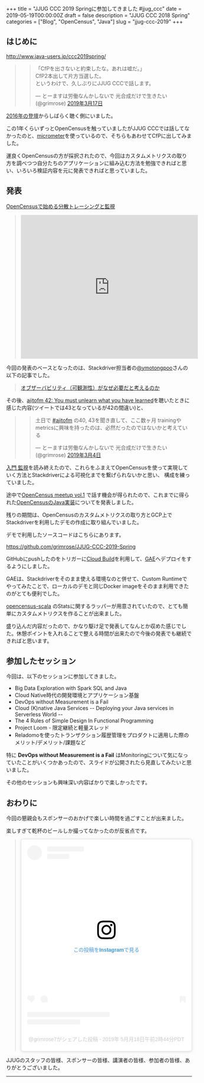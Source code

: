 +++
title = "JJUG CCC 2019 Springに参加してきました #jjug_ccc"
date = 2019-05-19T00:00:00Z
draft = false
description = "JJUG CCC 2018 Spring"
categories = ["Blog", "OpenCensus", "Java"]
slug = "jjug-ccc-2019"
+++

## はじめに

http://www.java-users.jp/ccc2019spring/

> <blockquote class="twitter-tweet" data-lang="ja"><p lang="ja" dir="ltr">「CfPを出さないと約束したな。あれは嘘だ。」<br>CfP2本出して片方当選した。<br>というわけで、久しぶりにJJUG CCCで話します。</p>&mdash; とーますは労働なんかしないで 光合成だけで生きたい (@grimrose) <a href="https://twitter.com/grimrose/status/1107286396018917377?ref_src=twsrc%5Etfw">2019年3月17日</a></blockquote>

[2016年の登壇](../../../2016/05/jjug-ccc-2016)からしばらく聴く側にいました。

この1年くらいずっとOpenCensusを触っていましたがJJUG CCCでは話してなかったのと、[micrometer](https://micrometer.io/)を使っているので、そちらもあわせてCfPに出してみました。

運良くOpenCensusの方が採択されたので、今回はカスタムメトリクスの取り方を調べつつ自分たちのアプリケーションに組み込む方法を勉強できればと思い、いろいろ検証内容を元に発表できればと思っていました。

## 発表

[OpenCensusで始める分散トレーシングと監視](https://jjug-cfp.cfapps.io/submissions/8b420ee7-94a7-4f5c-9db0-7798f66d05c8)

> <iframe src="https://docs.google.com/presentation/d/e/2PACX-1vRotoqhMthVJ6fsAnYIAz04M_-W2HFG43Hc88IXRjlx2WI7z9HB6dGJyj6KhRv-iryz-FD5kxyA0vCr/embed?start=false&loop=false&delayms=3000" frameborder="0" width="480" height="389" allowfullscreen="true" mozallowfullscreen="true" webkitallowfullscreen="true"></iframe>

今回の発表のベースとなったのは、Stackdriver担当者の[@ymotongpoo](https://twitter.com/ymotongpoo)さんの以下の記事でした。

> [オブザーバビリティ（可観測性）がなぜ必要だと考えるのか](https://ymotongpoo.hatenablog.com/entry/2019/03/25/084500)

その後、[ajitofm 42: You must unlearn what you have learned](https://ajito.fm/42/)を聴いたときに感じた内容(ツイートでは43となっているが42の間違い)と、

> <blockquote class="twitter-tweet" data-lang="ja"><p lang="ja" dir="ltr">土日で <a href="https://twitter.com/hashtag/ajitofm?src=hash&amp;ref_src=twsrc%5Etfw">#ajitofm</a> の40, 43を聞き直して、ここ数ヶ月 trainingやmetricsに興味を持ったのは、必然だったのではないかと考えている</p>&mdash; とーますは労働なんかしないで 光合成だけで生きたい (@grimrose) <a href="https://twitter.com/grimrose/status/1102385073901322241?ref_src=twsrc%5Etfw">2019年3月4日</a></blockquote>

[入門 監視](https://www.oreilly.co.jp/books/9784873118642/)を読み終えたので、これらをふまえてOpenCensusを使って実現していく方法とStackdriverによる可視化までを繋げられないかと思い、
構成を練っていました。

途中で[OpenCensus meetup vol.1](../../04/opencensus-meetup) で話す機会が得られたので、これまでに得られた[OpenCensusのJava実装](https://github.com/census-instrumentation/opencensus-java)についてを発表しました。

残りの期間は、OpenCensusのカスタムメトリクスの取り方とGCP上でStackdriverを利用したデモの作成に取り組んでいました。

デモで利用したソースコードはこちらにあります。

https://github.com/grimrose/JJUG-CCC-2019-Spring

GitHubにpushしたのをトリガーに[Cloud Build](https://cloud.google.com/cloud-build/?hl=ja)を利用して、[GAE](https://cloud.google.com/appengine/?hl=ja)へデプロイをするようにしました。

GAEは、Stackdriverをそのまま使える環境なのと併せて、Custom Runtimeでやってみたことで、ローカルのデモと同じDocker imageをそのまま利用できたのがとても便利でした。

[opencensus-scala](https://github.com/census-ecosystem/opencensus-scala) のStatsに関するラッパーが用意されていたので、とても簡単にカスタムメトリクスを作ることが出来ました。

盛り込んだ内容だったので、かなり駆け足で発表してなんとか収めた感じでした。休憩ポイントを入れることで整える時間が出来たので今後の発表でも継続できればと思います。


## 参加したセッション

今回は、以下のセッションに参加してきました。

* Big Data Exploration with Spark SQL and Java
* Cloud Native時代の開発環境とアプリケーション基盤
* DevOps without Measurement is a Fail
* Cloud (K)native Java Services -- Deploying your Java services in Serverless World --
* The 4 Rules of Simple Design In Functional Programming
* Project Loom - 限定継続と軽量スレッド
* Reladomoを使ったトランザクション履歴管理をプロダクトに適用した際のメリット/デメリット/課題など

特に **DevOps without Measurement is a Fail** はMonitoringについて気になっていたことがいくつかあったので、スライドが公開されたら見直してみたいと思いました。

その他のセッションも興味深い内容ばかりで楽しかったです。

## おわりに

今回の懇親会もスポンサーのおかげで楽しい時間を過ごすことが出来ました。

楽しすぎて乾杯のビールしか撮ってなかったのが反省点です。

> <blockquote class="instagram-media" data-instgrm-permalink="https://www.instagram.com/p/BxmWyDTnIwM/" data-instgrm-version="12" style=" background:#FFF; border:0; border-radius:3px; box-shadow:0 0 1px 0 rgba(0,0,0,0.5),0 1px 10px 0 rgba(0,0,0,0.15); margin: 1px; max-width:540px; min-width:326px; padding:0; width:99.375%; width:-webkit-calc(100% - 2px); width:calc(100% - 2px);"><div style="padding:16px;"> <a href="https://www.instagram.com/p/BxmWyDTnIwM/" style=" background:#FFFFFF; line-height:0; padding:0 0; text-align:center; text-decoration:none; width:100%;" target="_blank"> <div style=" display: flex; flex-direction: row; align-items: center;"> <div style="background-color: #F4F4F4; border-radius: 50%; flex-grow: 0; height: 40px; margin-right: 14px; width: 40px;"></div> <div style="display: flex; flex-direction: column; flex-grow: 1; justify-content: center;"> <div style=" background-color: #F4F4F4; border-radius: 4px; flex-grow: 0; height: 14px; margin-bottom: 6px; width: 100px;"></div> <div style=" background-color: #F4F4F4; border-radius: 4px; flex-grow: 0; height: 14px; width: 60px;"></div></div></div><div style="padding: 19% 0;"></div> <div style="display:block; height:50px; margin:0 auto 12px; width:50px;"><svg width="50px" height="50px" viewBox="0 0 60 60" version="1.1" xmlns="https://www.w3.org/2000/svg" xmlns:xlink="https://www.w3.org/1999/xlink"><g stroke="none" stroke-width="1" fill="none" fill-rule="evenodd"><g transform="translate(-511.000000, -20.000000)" fill="#000000"><g><path d="M556.869,30.41 C554.814,30.41 553.148,32.076 553.148,34.131 C553.148,36.186 554.814,37.852 556.869,37.852 C558.924,37.852 560.59,36.186 560.59,34.131 C560.59,32.076 558.924,30.41 556.869,30.41 M541,60.657 C535.114,60.657 530.342,55.887 530.342,50 C530.342,44.114 535.114,39.342 541,39.342 C546.887,39.342 551.658,44.114 551.658,50 C551.658,55.887 546.887,60.657 541,60.657 M541,33.886 C532.1,33.886 524.886,41.1 524.886,50 C524.886,58.899 532.1,66.113 541,66.113 C549.9,66.113 557.115,58.899 557.115,50 C557.115,41.1 549.9,33.886 541,33.886 M565.378,62.101 C565.244,65.022 564.756,66.606 564.346,67.663 C563.803,69.06 563.154,70.057 562.106,71.106 C561.058,72.155 560.06,72.803 558.662,73.347 C557.607,73.757 556.021,74.244 553.102,74.378 C549.944,74.521 548.997,74.552 541,74.552 C533.003,74.552 532.056,74.521 528.898,74.378 C525.979,74.244 524.393,73.757 523.338,73.347 C521.94,72.803 520.942,72.155 519.894,71.106 C518.846,70.057 518.197,69.06 517.654,67.663 C517.244,66.606 516.755,65.022 516.623,62.101 C516.479,58.943 516.448,57.996 516.448,50 C516.448,42.003 516.479,41.056 516.623,37.899 C516.755,34.978 517.244,33.391 517.654,32.338 C518.197,30.938 518.846,29.942 519.894,28.894 C520.942,27.846 521.94,27.196 523.338,26.654 C524.393,26.244 525.979,25.756 528.898,25.623 C532.057,25.479 533.004,25.448 541,25.448 C548.997,25.448 549.943,25.479 553.102,25.623 C556.021,25.756 557.607,26.244 558.662,26.654 C560.06,27.196 561.058,27.846 562.106,28.894 C563.154,29.942 563.803,30.938 564.346,32.338 C564.756,33.391 565.244,34.978 565.378,37.899 C565.522,41.056 565.552,42.003 565.552,50 C565.552,57.996 565.522,58.943 565.378,62.101 M570.82,37.631 C570.674,34.438 570.167,32.258 569.425,30.349 C568.659,28.377 567.633,26.702 565.965,25.035 C564.297,23.368 562.623,22.342 560.652,21.575 C558.743,20.834 556.562,20.326 553.369,20.18 C550.169,20.033 549.148,20 541,20 C532.853,20 531.831,20.033 528.631,20.18 C525.438,20.326 523.257,20.834 521.349,21.575 C519.376,22.342 517.703,23.368 516.035,25.035 C514.368,26.702 513.342,28.377 512.574,30.349 C511.834,32.258 511.326,34.438 511.181,37.631 C511.035,40.831 511,41.851 511,50 C511,58.147 511.035,59.17 511.181,62.369 C511.326,65.562 511.834,67.743 512.574,69.651 C513.342,71.625 514.368,73.296 516.035,74.965 C517.703,76.634 519.376,77.658 521.349,78.425 C523.257,79.167 525.438,79.673 528.631,79.82 C531.831,79.965 532.853,80.001 541,80.001 C549.148,80.001 550.169,79.965 553.369,79.82 C556.562,79.673 558.743,79.167 560.652,78.425 C562.623,77.658 564.297,76.634 565.965,74.965 C567.633,73.296 568.659,71.625 569.425,69.651 C570.167,67.743 570.674,65.562 570.82,62.369 C570.966,59.17 571,58.147 571,50 C571,41.851 570.966,40.831 570.82,37.631"></path></g></g></g></svg></div><div style="padding-top: 8px;"> <div style=" color:#3897f0; font-family:Arial,sans-serif; font-size:14px; font-style:normal; font-weight:550; line-height:18px;"> この投稿をInstagramで見る</div></div><div style="padding: 12.5% 0;"></div> <div style="display: flex; flex-direction: row; margin-bottom: 14px; align-items: center;"><div> <div style="background-color: #F4F4F4; border-radius: 50%; height: 12.5px; width: 12.5px; transform: translateX(0px) translateY(7px);"></div> <div style="background-color: #F4F4F4; height: 12.5px; transform: rotate(-45deg) translateX(3px) translateY(1px); width: 12.5px; flex-grow: 0; margin-right: 14px; margin-left: 2px;"></div> <div style="background-color: #F4F4F4; border-radius: 50%; height: 12.5px; width: 12.5px; transform: translateX(9px) translateY(-18px);"></div></div><div style="margin-left: 8px;"> <div style=" background-color: #F4F4F4; border-radius: 50%; flex-grow: 0; height: 20px; width: 20px;"></div> <div style=" width: 0; height: 0; border-top: 2px solid transparent; border-left: 6px solid #f4f4f4; border-bottom: 2px solid transparent; transform: translateX(16px) translateY(-4px) rotate(30deg)"></div></div><div style="margin-left: auto;"> <div style=" width: 0px; border-top: 8px solid #F4F4F4; border-right: 8px solid transparent; transform: translateY(16px);"></div> <div style=" background-color: #F4F4F4; flex-grow: 0; height: 12px; width: 16px; transform: translateY(-4px);"></div> <div style=" width: 0; height: 0; border-top: 8px solid #F4F4F4; border-left: 8px solid transparent; transform: translateY(-4px) translateX(8px);"></div></div></div> <div style="display: flex; flex-direction: column; flex-grow: 1; justify-content: center; margin-bottom: 24px;"> <div style=" background-color: #F4F4F4; border-radius: 4px; flex-grow: 0; height: 14px; margin-bottom: 6px; width: 224px;"></div> <div style=" background-color: #F4F4F4; border-radius: 4px; flex-grow: 0; height: 14px; width: 144px;"></div></div></a><p style=" color:#c9c8cd; font-family:Arial,sans-serif; font-size:14px; line-height:17px; margin-bottom:0; margin-top:8px; overflow:hidden; padding:8px 0 7px; text-align:center; text-overflow:ellipsis; white-space:nowrap;"><a href="https://www.instagram.com/p/BxmWyDTnIwM/" style=" color:#c9c8cd; font-family:Arial,sans-serif; font-size:14px; font-style:normal; font-weight:normal; line-height:17px; text-decoration:none;" target="_blank">@grimrose7がシェアした投稿</a> - <time style=" font-family:Arial,sans-serif; font-size:14px; line-height:17px;" datetime="2019-05-18T09:44:46+00:00">2019年 5月月18日午前2時44分PDT</time></p></div></blockquote>

JJUGのスタッフの皆様、スポンサーの皆様、講演者の皆様、参加者の皆様、ありがとうございました。


---

<script async src="https://platform.twitter.com/widgets.js" charset="utf-8"></script>
<script async src="//www.instagram.com/embed.js"></script>
